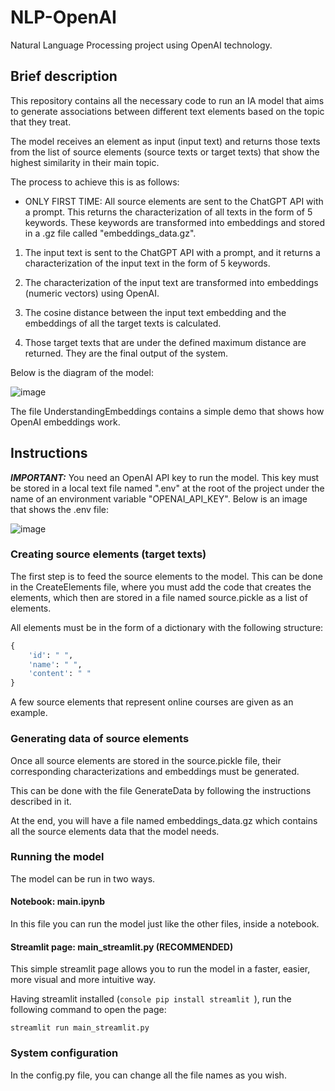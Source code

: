 # NLP-OpenAI

Natural Language Processing project using OpenAI technology.

## Brief description

This repository contains all the necessary code to run an IA model that aims to generate associations between different text elements based on the topic that they treat.

The model receives an element as input (input text) and returns those texts from the list of source elements (source texts or target texts) that show the highest similarity in their main topic.

The process to achieve this is as follows:

- ONLY FIRST TIME: All source elements are sent to the ChatGPT API with a prompt. This returns the characterization of all texts in the form of 5 keywords. These keywords are transformed into embeddings and stored in a .gz file called "embeddings_data.gz".

1. The input text is sent to the ChatGPT API with a prompt, and it returns a characterization of the input text in the form of 5 keywords.

2. The characterization of the input text are transformed into embeddings (numeric vectors) using OpenAI.

3. The cosine distance between the input text embedding and the embeddings of all the target texts is calculated.

4. Those target texts that are under the defined maximum distance are returned. They are the final output of the system. 


Below is the diagram of the model:

![image](https://github.com/NCSanto01/NLP-OpenAI/assets/78079809/50954898-e707-4f93-a8ea-693098771533)


The file UnderstandingEmbeddings contains a simple demo that shows how OpenAI embeddings work.


## Instructions

***IMPORTANT:*** You need an OpenAI API key to run the model. This key must be stored in a local text file named ".env" at the root of the project under the name of an environment variable "OPENAI_API_KEY". Below is an image that shows the .env file:

![image](https://github.com/NCSanto01/NLP-OpenAI/assets/78079809/da523d38-040f-4a77-94bb-4f1f704fb9ba)


### Creating source elements (target texts)

The first step is to feed the source elements to the model. This can be done in the CreateElements file, where you must add the code that creates the elements, which then are stored in a file named source.pickle as a list of elements.

All elements must be in the form of a dictionary with the following structure:
```python
{
    'id': " ",
    'name': " ",
    'content': " "
}
```

A few source elements that represent online courses are given as an example.


### Generating data of source elements

Once all source elements are stored in the source.pickle file, their corresponding characterizations and embeddings must be generated.

This can be done with the file GenerateData by following the instructions described in it.

At the end, you will have a file named embeddings_data.gz which contains all the source elements data that the model needs.


### Running the model

The model can be run in two ways.

#### Notebook: main.ipynb

In this file you can run the model just like the other files, inside a notebook.

#### Streamlit page: main_streamlit.py (RECOMMENDED)

This simple streamlit page allows you to run the model in a faster, easier, more visual and more intuitive way.

Having streamlit installed (```console pip install streamlit ```), run the following command to open the page:
```console
streamlit run main_streamlit.py
```

### System configuration

In the config.py file, you can change all the file names as you wish.


